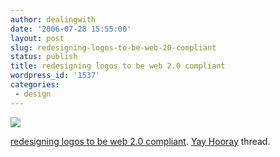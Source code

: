 ```yaml
---
author: dealingwith
date: '2006-07-28 15:55:00'
layout: post
slug: redesigning-logos-to-be-web-20-compliant
status: publish
title: redesigning logos to be web 2.0 compliant
wordpress_id: '1537'
categories:
 - design
---
```


[![][1]][2]


[redesigning logos to be web 2.0 compliant][3]. [Yay Hooray][4] thread.

   [1]: http://static.flickr.com/60/198311028_ac8f732801_m.jpg

   [2]: http://flickr.com/photo_zoom.gne?id=198311028&size=l

   [3]: http://flickr.com/search/?q=yay2dot0logoparody&w=all

   [4]: http://yh.yayhooray.com/thread/90661/yh-collab:-redesign-famous-logos-in-web-2-0-format

